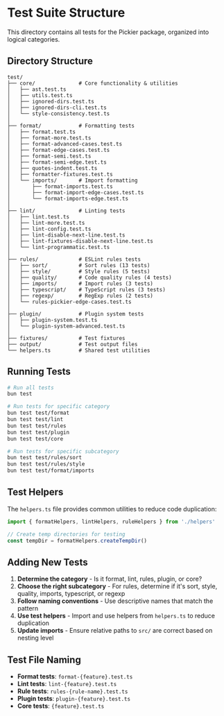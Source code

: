 # Test Suite Structure

This directory contains all tests for the Pickier package, organized into logical categories.

## Directory Structure

```
test/
├── core/              # Core functionality & utilities
│   ├── ast.test.ts
│   ├── utils.test.ts
│   ├── ignored-dirs.test.ts
│   ├── ignored-dirs-cli.test.ts
│   └── style-consistency.test.ts
│
├── format/            # Formatting tests
│   ├── format.test.ts
│   ├── format-more.test.ts
│   ├── format-advanced-cases.test.ts
│   ├── format-edge-cases.test.ts
│   ├── format-semi.test.ts
│   ├── format-semi-edge.test.ts
│   ├── quotes-indent.test.ts
│   ├── formatter-fixtures.test.ts
│   └── imports/       # Import formatting
│       ├── format-imports.test.ts
│       ├── format-import-edge-cases.test.ts
│       └── format-imports-edge.test.ts
│
├── lint/              # Linting tests
│   ├── lint.test.ts
│   ├── lint-more.test.ts
│   ├── lint-config.test.ts
│   ├── lint-disable-next-line.test.ts
│   ├── lint-fixtures-disable-next-line.test.ts
│   └── lint-programmatic.test.ts
│
├── rules/             # ESLint rules tests
│   ├── sort/          # Sort rules (13 tests)
│   ├── style/         # Style rules (5 tests)
│   ├── quality/       # Code quality rules (4 tests)
│   ├── imports/       # Import rules (3 tests)
│   ├── typescript/    # TypeScript rules (3 tests)
│   ├── regexp/        # RegExp rules (2 tests)
│   └── rules-pickier-edge-cases.test.ts
│
├── plugin/            # Plugin system tests
│   ├── plugin-system.test.ts
│   └── plugin-system-advanced.test.ts
│
├── fixtures/          # Test fixtures
├── output/            # Test output files
└── helpers.ts         # Shared test utilities
```

## Running Tests

```bash
# Run all tests
bun test

# Run tests for specific category
bun test test/format
bun test test/lint
bun test test/rules
bun test test/plugin
bun test test/core

# Run tests for specific subcategory
bun test test/rules/sort
bun test test/rules/style
bun test test/format/imports
```

## Test Helpers

The `helpers.ts` file provides common utilities to reduce code duplication:

```typescript
import { formatHelpers, lintHelpers, ruleHelpers } from './helpers'

// Create temp directories for testing
const tempDir = formatHelpers.createTempDir()
```

## Adding New Tests

1. **Determine the category** - Is it format, lint, rules, plugin, or core?
2. **Choose the right subcategory** - For rules, determine if it's sort, style, quality, imports, typescript, or regexp
3. **Follow naming conventions** - Use descriptive names that match the pattern
4. **Use test helpers** - Import and use helpers from `helpers.ts` to reduce duplication
5. **Update imports** - Ensure relative paths to `src/` are correct based on nesting level

## Test File Naming

- **Format tests**: `format-{feature}.test.ts`
- **Lint tests**: `lint-{feature}.test.ts`
- **Rule tests**: `rules-{rule-name}.test.ts`
- **Plugin tests**: `plugin-{feature}.test.ts`
- **Core tests**: `{feature}.test.ts`
